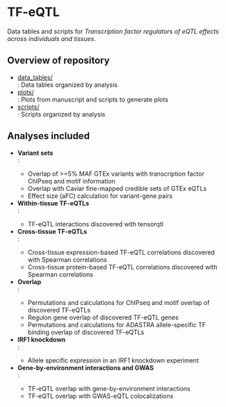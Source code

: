# TF-eQTL
Data tables and scripts for <i>Transcription factor regulators of eQTL effects across individuals and tissues</i>.

## Overview of repository
<ul>
  <li><a href="https://github.com/LappalainenLab/TF-eQTL/tree/master/data_tables">data_tables/</a></li>: Data tables organized by analysis
  <li><a href="https://github.com/LappalainenLab/TF-eQTL/tree/master/plots">plots/</a></li>: Plots from manuscript and scripts to generate plots
  <li><a href="https://github.com/LappalainenLab/TF-eQTL/tree/master/scripts">scripts/</a></li>: Scripts organized by analysis
</ul>

## Analyses included
<ul>
  <li><b>Variant sets</b></li>:
  <ul>
    <li>Overlap of >=5% MAF GTEx variants with transcription factor ChIPseq and motif information</li>
    <li>Overlap with Caviar fine-mapped credible sets of GTEx eQTLs</li>
    <li>Effect size (aFC) calculation for variant-gene pairs</li>
  </ul>
  <li><b>Within-tissue TF-eQTLs</b></li>:
  <ul>
    <li>TF-eQTL interactions discovered with tensorqtl</li>
  </ul>
  <li><b>Cross-tissue TF-eQTLs</b></li>:
  <ul>
    <li>Cross-tissue expression-based TF-eQTL correlations discovered with Spearman correlations</li>
    <li>Cross-tissue protein-based TF-eQTL correlations discovered with Spearman correlations</li>
  </ul>
  <li><b>Overlap</b></li>:
  <ul>
    <li>Permutations and calculations for ChIPseq and motif overlap of discovered TF-eQTLs</li>
    <li>Regulon gene overlap of discovered TF-eQTL genes</li>
    <li>Permutations and calculations for ADASTRA allele-specific TF binding overlap of discovered TF-eQTLs</li>
  </ul>
  <li><b>IRF1 knockdown</b></li>:
  <ul>
    <li>Allele specific expression in an IRF1 knockdown experiment</li>
  </ul>
  <li><b>Gene-by-environment interactions and GWAS</b></li>:
  <ul>
    <li>TF-eQTL overlap with gene-by-environment interactions</li>
    <li>TF-eQTL overlap with GWAS-eQTL colocalizations</li>
  </ul>
</ul>
